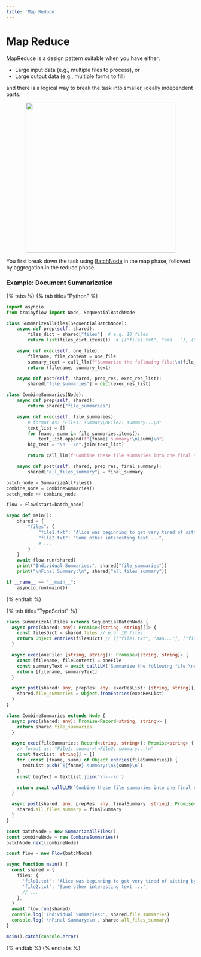 ```yaml
---
title: 'Map Reduce'
---
```


# Map Reduce

MapReduce is a design pattern suitable when you have either:

- Large input data (e.g., multiple files to process), or
- Large output data (e.g., multiple forms to fill)

and there is a logical way to break the task into smaller, ideally independent parts.

<div align="center">
  <img src="https://github.com/zvictor/brainyflow/raw/main/.github/media/mapreduce.png?raw=true" width="400"/>
</div>

You first break down the task using [BatchNode](../core_abstraction/batch.md) in the map phase, followed by aggregation in the reduce phase.

### Example: Document Summarization

{% tabs %}
{% tab title="Python" %}

```python
import asyncio
from brainyflow import Node, SequentialBatchNode

class SummarizeAllFiles(SequentialBatchNode):
    async def prep(self, shared):
        files_dict = shared["files"]  # e.g. 10 files
        return list(files_dict.items())  # [("file1.txt", "aaa..."), ("file2.txt", "bbb..."), ...]

    async def exec(self, one_file):
        filename, file_content = one_file
        summary_text = call_llm(f"Summarize the following file:\n{file_content}")
        return (filename, summary_text)

    async def post(self, shared, prep_res, exec_res_list):
        shared["file_summaries"] = dict(exec_res_list)

class CombineSummaries(Node):
    async def prep(self, shared):
        return shared["file_summaries"]

    async def exec(self, file_summaries):
        # format as: "File1: summary\nFile2: summary...\n"
        text_list = []
        for fname, summ in file_summaries.items():
            text_list.append(f"{fname} summary:\n{summ}\n")
        big_text = "\n---\n".join(text_list)

        return call_llm(f"Combine these file summaries into one final summary:\n{big_text}")

    async def post(self, shared, prep_res, final_summary):
        shared["all_files_summary"] = final_summary

batch_node = SummarizeAllFiles()
combine_node = CombineSummaries()
batch_node >> combine_node

flow = Flow(start=batch_node)

async def main():
    shared = {
        "files": {
            "file1.txt": "Alice was beginning to get very tired of sitting by her sister...",
            "file2.txt": "Some other interesting text ...",
            # ...
        }
    }
    await flow.run(shared)
    print("Individual Summaries:", shared["file_summaries"])
    print("\nFinal Summary:\n", shared["all_files_summary"])

if __name__ == "__main__":
    asyncio.run(main())
```

{% endtab %}

{% tab title="TypeScript" %}

```typescript
class SummarizeAllFiles extends SequentialBatchNode {
  async prep(shared: any): Promise<[string, string][]> {
    const filesDict = shared.files // e.g. 10 files
    return Object.entries(filesDict) // [["file1.txt", "aaa..."], ["file2.txt", "bbb..."], ...]
  }

  async exec(oneFile: [string, string]): Promise<[string, string]> {
    const [filename, fileContent] = oneFile
    const summaryText = await callLLM(`Summarize the following file:\n${fileContent}`)
    return [filename, summaryText]
  }

  async post(shared: any, prepRes: any, execResList: [string, string][]): Promise<void> {
    shared.file_summaries = Object.fromEntries(execResList)
  }
}

class CombineSummaries extends Node {
  async prep(shared: any): Promise<Record<string, string>> {
    return shared.file_summaries
  }

  async exec(fileSummaries: Record<string, string>): Promise<string> {
    // format as: "File1: summary\nFile2: summary...\n"
    const textList: string[] = []
    for (const [fname, summ] of Object.entries(fileSummaries)) {
      textList.push(`${fname} summary:\n${summ}\n`)
    }
    const bigText = textList.join('\n---\n')

    return await callLLM(`Combine these file summaries into one final summary:\n${bigText}`)
  }

  async post(shared: any, prepRes: any, finalSummary: string): Promise<void> {
    shared.all_files_summary = finalSummary
  }
}

const batchNode = new SummarizeAllFiles()
const combineNode = new CombineSummaries()
batchNode.next(combineNode)

const flow = new Flow(batchNode)

async function main() {
  const shared = {
    files: {
      'file1.txt': 'Alice was beginning to get very tired of sitting by her sister...',
      'file2.txt': 'Some other interesting text ...',
      // ...
    },
  }
  await flow.run(shared)
  console.log('Individual Summaries:', shared.file_summaries)
  console.log('\nFinal Summary:\n', shared.all_files_summary)
}

main().catch(console.error)
```

{% endtab %}
{% endtabs %}
